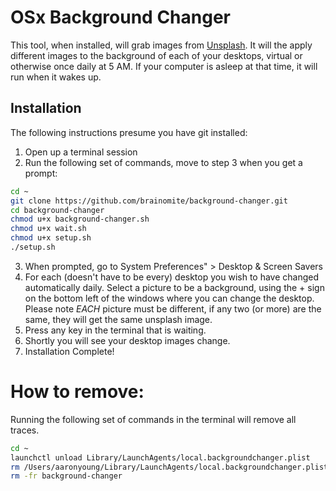 # OSx Background Changer

This tool, when installed, will grab images from [Unsplash](https://unsplash.com).
It will the apply different images to the background of each of your desktops,
virtual or otherwise once daily at 5 AM. If your computer is asleep at that time,
it will run when it wakes up.

## Installation

The following instructions presume you have git installed:

1. Open up a terminal session
2. Run the following set of commands, move to step 3 when you get a prompt:

```bash
cd ~
git clone https://github.com/brainomite/background-changer.git
cd background-changer
chmod u+x background-changer.sh
chmod u+x wait.sh
chmod u+x setup.sh
./setup.sh
```

3. When prompted, go to System Preferences" > Desktop & Screen Savers
4. For each (doesn't have to be every) desktop you wish to have changed
   automatically daily. Select a picture to be a background, using the + sign on
   the bottom left of the windows where you can change the desktop. Please note
   _EACH_ picture must be different, if any two (or more) are the same, they will
   get the same unsplash image.
5. Press any key in the terminal that is waiting.
6. Shortly you will see your desktop images change.
7. Installation Complete!

# How to remove:

Running the following set of commands in the terminal will remove all traces.

```bash
cd ~
launchctl unload Library/LaunchAgents/local.backgroundchanger.plist
rm /Users/aaronyoung/Library/LaunchAgents/local.backgroundchanger.plist
rm -fr background-changer
```
